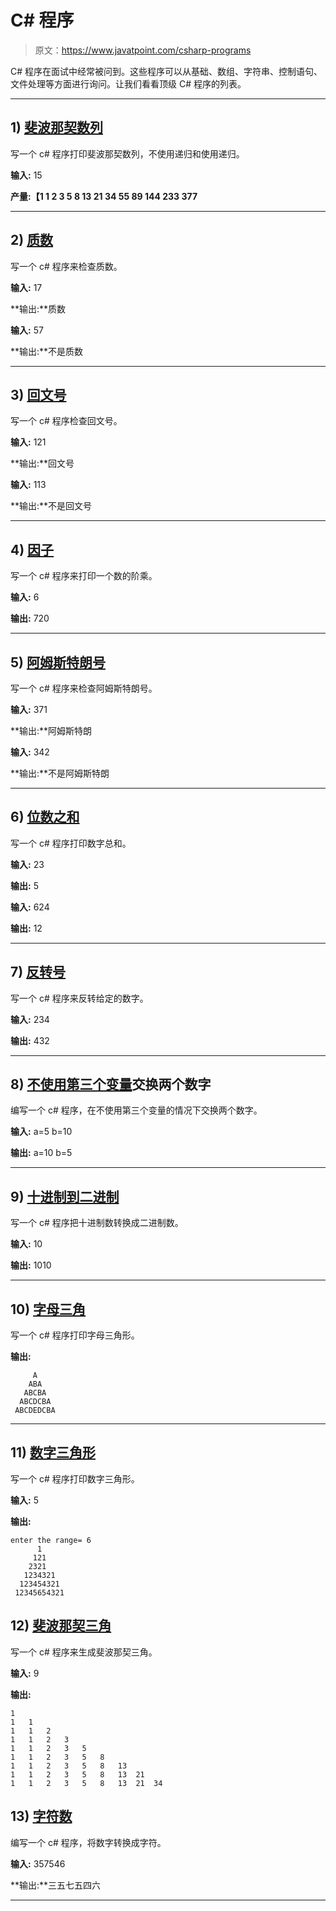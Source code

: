 # C# 程序

> 原文：<https://www.javatpoint.com/csharp-programs>

C# 程序在面试中经常被问到。这些程序可以从基础、数组、字符串、控制语句、文件处理等方面进行询问。让我们看看顶级 C# 程序的列表。

* * *

## 1) [斐波那契数列](fibonacci-series-in-csharp)

写一个 c# 程序打印斐波那契数列，不使用递归和使用递归。

**输入:** 15

**产量:【1 1 2 3 5 8 13 21 34 55 89 144 233 377**

* * *

## 2) [质数](prime-number-program-in-csharp)

写一个 c# 程序来检查质数。

**输入:** 17

**输出:**质数

**输入:** 57

**输出:**不是质数

* * *

## 3) [回文号](palindrome-program-in-csharp)

写一个 c# 程序检查回文号。

**输入:** 121

**输出:**回文号

**输入:** 113

**输出:**不是回文号

* * *

## 4) [因子](factorial-program-in-csharp)

写一个 c# 程序来打印一个数的阶乘。

**输入:** 6

**输出:** 720

* * *

## 5) [阿姆斯特朗号](armstrong-number-in-csharp)

写一个 c# 程序来检查阿姆斯特朗号。

**输入:** 371

**输出:**阿姆斯特朗

**输入:** 342

**输出:**不是阿姆斯特朗

* * *

## 6) [位数之和](sum-of-digits-program-in-csharp)

写一个 c# 程序打印数字总和。

**输入:** 23

**输出:** 5

**输入:** 624

**输出:** 12

* * *

## 7) [反转号](csharp-program-to-reverse-number)

写一个 c# 程序来反转给定的数字。

**输入:** 234

**输出:** 432

* * *

## 8) [不使用第三个变量](csharp-program-to-swap-two-numbers-without-third-variable)交换两个数字

编写一个 c# 程序，在不使用第三个变量的情况下交换两个数字。

**输入:** a=5 b=10

**输出:** a=10 b=5

* * *

## 9) [十进制到二进制](csharp-program-to-convert-decimal-to-binary)

写一个 c# 程序把十进制数转换成二进制数。

**输入:** 10

**输出:** 1010

* * *

## 10) [字母三角](csharp-program-to-print-alphabet-triangle)

写一个 c# 程序打印字母三角形。

**输出:**

```
     A
    ABA
   ABCBA
  ABCDCBA
 ABCDEDCBA

```

* * *

## 11) [数字三角形](csharp-program-to-print-number-triangle)

写一个 c# 程序打印数字三角形。

**输入:** 5

**输出:**

```
enter the range= 6
      1
     121
    2321
   1234321 
  123454321
 12345654321  

```

## 12) [斐波那契三角](csharp-program-to-generate-fibonacci-triangle)

写一个 c# 程序来生成斐波那契三角。

**输入:** 9

**输出:**

```
1	
1	1	
1	1	2	
1	1	2	3	
1	1	2	3	5	
1	1	2	3	5	8	
1	1	2	3	5	8	13	
1	1	2	3	5	8	13	21	
1	1	2	3	5	8	13	21	34

```

## 13) [字符数](csharp-program-to-convert-number-in-characters)

编写一个 c# 程序，将数字转换成字符。

**输入:** 357546

**输出:**三五七五四六

* * *